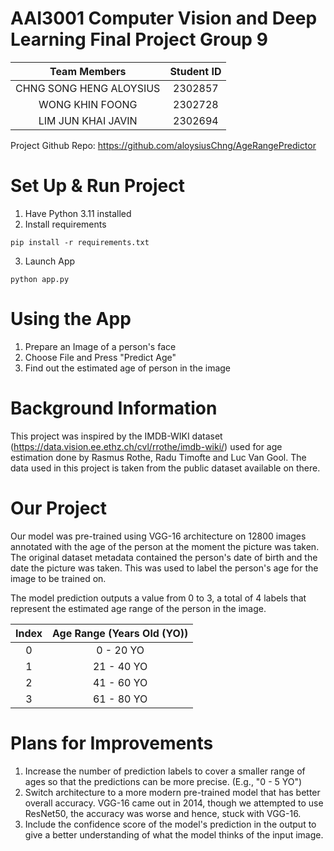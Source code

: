 # AAI3001 Computer Vision and Deep Learning Final Project Group 9

| Team Members | Student ID |
|:--------------:|:------------:|
CHNG SONG HENG ALOYSIUS | 2302857
WONG KHIN FOONG | 2302728
LIM JUN KHAI JAVIN | 2302694

Project Github Repo: https://github.com/aloysiusChng/AgeRangePredictor
 
# Set Up & Run Project
1. Have Python 3.11 installed
2. Install requirements
```
pip install -r requirements.txt
```
3. Launch App
```
python app.py
```

# Using the App
1. Prepare an Image of a person's face
2. Choose File and Press "Predict Age"
3. Find out the estimated age of person in the image

# Background Information
This project was inspired by the IMDB-WIKI dataset (https://data.vision.ee.ethz.ch/cvl/rrothe/imdb-wiki/) used for age estimation done by Rasmus Rothe, Radu Timofte and Luc Van Gool. The data used in this project is taken from the public dataset available on there.

# Our Project
Our model was pre-trained using VGG-16 architecture on 12800 images annotated with the age of the person at the moment the picture was taken. The original dataset metadata contained the person's date of birth and the date the picture was taken. This was used to label the person's age for the image to be trained on.

The model prediction outputs a value from 0 to 3, a total of 4 labels that represent the estimated age range of the person in the image.

| Index | Age Range (Years Old (YO)) |
|:--------------:|:------------:|
0 | 0 - 20 YO
1 | 21 - 40 YO
2 | 41 - 60 YO
3 | 61 - 80 YO

# Plans for Improvements
1. Increase the number of prediction labels to cover a smaller range of ages so that the predictions can be more precise. (E.g., "0 - 5 YO")
2. Switch architecture to a more modern pre-trained model that has better overall accuracy. VGG-16 came out in 2014, though we attempted to use ResNet50, the accuracy was worse and hence, stuck with VGG-16.
3. Include the confidence score of the model's prediction in the output to give a better understanding of what the model thinks of the input image.
